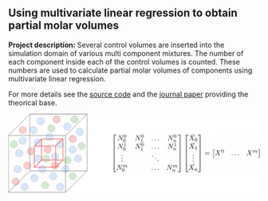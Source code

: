 ## Using multivariate linear regression to obtain partial molar volumes

**Project description:** 
Several control volumes are inserted into the simulation domain of various multi component mixtures. The number of each component inside each of the control volumes is counted. These numbers are used to calculate partial molar volumes of components using multivariate linear regression.

For more details see the [source code](https://github.com/hasimani/MLRforPMV) and the [journal paper](https://doi.org/10.1080/00268976.2019.1648898) providing the theorical base.

<img src="images/MLR.png?raw=true">
